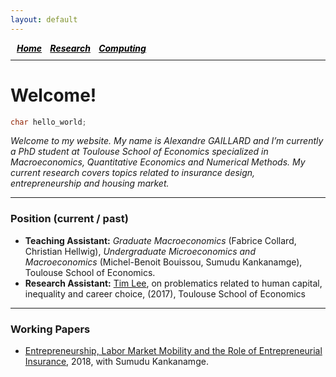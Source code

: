 ```yaml
---
layout: default
---
```



<h5 style="margin:0 0 10px;padding-left:10px;">
  <a style="color: #000" href="./index.html">Home</a>&nbsp;&nbsp;&nbsp;&nbsp;<a style="color: #000" href="./research.md">Research</a>&nbsp;&nbsp;&nbsp;&nbsp;<a style="color: #000" href="./computing.html">Computing</a>&nbsp;&nbsp;&nbsp;&nbsp;
</h5>
<hr style="margin:0 0 20px;">

# Welcome!
```c++
char hello_world;  
```

_Welcome to my website. My name is Alexandre GAILLARD and I’m currently a PhD student at Toulouse School of Economics specialized in Macroeconomics, Quantitative Economics and Numerical Methods.
My current research covers topics related to insurance design, entrepreneurship and housing market._

* * *

### Position (current / past)

*   **Teaching Assistant:** _Graduate Macroeconomics_ (Fabrice Collard, Christian Hellwig), _Undergraduate Microeconomics and Macroeconomics_ (Michel-Benoit Bouissou, Sumudu Kankanamge), Toulouse School of Economics.
*   **Research Assistant:** [Tim Lee](http://www.syleetim.net), on problematics related to human capital, inequality and career choice, (2017), Toulouse School of Economics

* * * 

### Working Papers

*   [Entrepreneurship, Labor Market Mobility and the Role of Entrepreneurial Insurance](http://agaillard.eu/projects/?dir=ELMM), 2018, with Sumudu Kankanamge.
